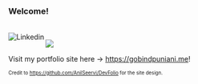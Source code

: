 ### Welcome!

<br/>
<a href="https://www.linkedin.com/in/gobind-puniani/">
  <img align="left" alt="Linkedin" src="https://img.shields.io/badge/-LinkedIn-blue?style=flat&logo=Linkedin&logoColor=white" />
</a>


![](https://visitor-badge.glitch.me/badge?page_id=GSPuniani.GSPuniani)

Visit my portfolio site here -> https://gobindpuniani.me!


<sub><sup>Credit to https://github.com/AnilSeervi/DevFolio for the site design.</sup></sub>



<!--
**GSPuniani/GSPuniani** is a ✨ _special_ ✨ repository because its `README.md` (this file) appears on your GitHub profile.

Here are some ideas to get you started:

- 🔭 I’m currently working on ...
- 🌱 I’m currently learning ...
- 👯 I’m looking to collaborate on ...
- 🤔 I’m looking for help with ...
- 💬 Ask me about ...
- 📫 How to reach me: ...
- 😄 Pronouns: ...
- ⚡ Fun fact: ...
-->
